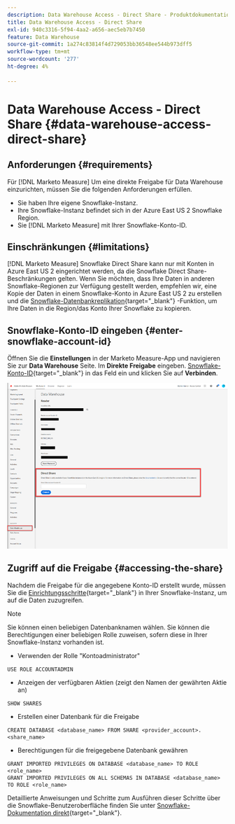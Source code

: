 ```yaml
---
description: Data Warehouse Access - Direct Share - Produktdokumentation
title: Data Warehouse Access - Direct Share
exl-id: 940c3316-5f94-4aa2-a656-aec5eb7b7450
feature: Data Warehouse
source-git-commit: 1a274c83814f4d729053bb36548ee544b973dff5
workflow-type: tm+mt
source-wordcount: '277'
ht-degree: 4%

---
```


# Data Warehouse Access - Direct Share {#data-warehouse-access-direct-share}

## Anforderungen {#requirements}

Für [!DNL Marketo Measure] Um eine direkte Freigabe für Data Warehouse einzurichten, müssen Sie die folgenden Anforderungen erfüllen.

* Sie haben Ihre eigene Snowflake-Instanz.
* Ihre Snowflake-Instanz befindet sich in der Azure East US 2 Snowflake Region.
* Sie [!DNL Marketo Measure] mit Ihrer Snowflake-Konto-ID.

## Einschränkungen {#limitations}

[!DNL Marketo Measure] Snowflake Direct Share kann nur mit Konten in Azure East US 2 eingerichtet werden, da die Snowflake Direct Share-Beschränkungen gelten. Wenn Sie möchten, dass Ihre Daten in anderen Snowflake-Regionen zur Verfügung gestellt werden, empfehlen wir, eine Kopie der Daten in einem Snowflake-Konto in Azure East US 2 zu erstellen und die [Snowflake-Datenbankreplikation](https://docs.snowflake.com/en/user-guide/database-replication-intro.html){target="_blank"} -Funktion, um Ihre Daten in die Region/das Konto Ihrer Snowflake zu kopieren.

## Snowflake-Konto-ID eingeben {#enter-snowflake-account-id}

Öffnen Sie die **Einstellungen** in der Marketo Measure-App und navigieren Sie zur **Data Warehouse** Seite. Im **Direkte Freigabe** eingeben. [Snowflake-Konto-ID](https://docs.snowflake.com/en/user-guide/admin-account-identifier.html){target="_blank"} in das Feld ein und klicken Sie auf **Verbinden**.

![](assets/data-warehouse-access-direct-share-1.png)

## Zugriff auf die Freigabe {#accessing-the-share}

Nachdem die Freigabe für die angegebene Konto-ID erstellt wurde, müssen Sie die [Einrichtungsschritte](https://docs.snowflake.com/en/user-guide/data-share-consumers.html){target="_blank"} in Ihrer Snowflake-Instanz, um auf die Daten zuzugreifen.

>[!NOTE]
>
>Sie können einen beliebigen Datenbanknamen wählen. Sie können die Berechtigungen einer beliebigen Rolle zuweisen, sofern diese in Ihrer Snowflake-Instanz vorhanden ist.

* Verwenden der Rolle &quot;Kontoadministrator&quot;

```
USE ROLE ACCOUNTADMIN
```

* Anzeigen der verfügbaren Aktien (zeigt den Namen der gewährten Aktie an)

```
SHOW SHARES
```

* Erstellen einer Datenbank für die Freigabe

```
CREATE DATABASE <database_name> FROM SHARE <provider_account>.<share_name>
```

* Berechtigungen für die freigegebene Datenbank gewähren

```
GRANT IMPORTED PRIVILEGES ON DATABASE <database_name> TO ROLE <role_name>
GRANT IMPORTED PRIVILEGES ON ALL SCHEMAS IN DATABASE <database_name> TO ROLE <role_name>
```

Detaillierte Anweisungen und Schritte zum Ausführen dieser Schritte über die Snowflake-Benutzeroberfläche finden Sie unter [Snowflake-Dokumentation direkt](https://docs.snowflake.com/en/user-guide/data-share-consumers.html){target="_blank"}.
